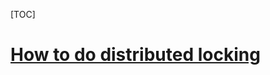 [TOC]



# [How to do distributed locking](https://martin.kleppmann.com/2016/02/08/how-to-do-distributed-locking.html)

